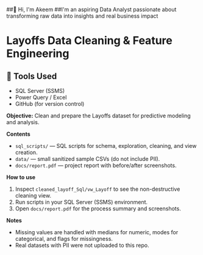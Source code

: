 
##👋 Hi, I'm Akeem 
##I'm an aspiring Data Analyst passionate about transforming raw data into insights and real business impact

# Layoffs Data Cleaning & Feature Engineering
## 🧰 Tools Used
- SQL Server (SSMS)
- Power Query / Excel
- GitHub (for version control)

**Objective:** Clean and prepare the Layoffs dataset for predictive modeling and analysis.

**Contents**
- `sql_scripts/` — SQL scripts for schema, exploration, cleaning, and view creation.
- `data/` — small sanitized sample CSVs (do not include PII).
- `docs/report.pdf` — project report with before/after screenshots.

**How to use**
1. Inspect `cleaned_layoff_Sql/vw_Layoff` to see the non-destructive cleaning view.
2. Run scripts in your SQL Server (SSMS) environment.
3. Open `docs/report.pdf` for the process summary and screenshots.

**Notes**
- Missing values are handled with medians for numeric, modes for categorical, and flags for missingness.
- Real datasets with PII were not uploaded to this repo.
